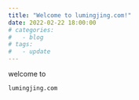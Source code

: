 ```yaml
---
title: "Welcome to lumingjing.com!"
date: 2022-02-22 18:00:00
# categories:
#   - blog
# tags:
#   - update
---
```


welcome to 
```
lumingjing.com
```